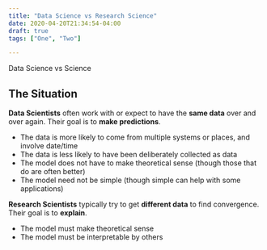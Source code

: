 ```yaml
---
title: "Data Science vs Research Science"
date: 2020-04-20T21:34:54-04:00
draft: true
tags: ["One", "Two"]

---
```


Data Science vs Science

<!--more-->

## The Situation

**Data Scientists** often work with or expect to have the **same data** over and over again. Their goal is to **make predictions**.   

- The data is more likely to come from multiple systems or places, and involve date/time 
- The data is less likely to have been deliberately collected as data
- The model does not have to make theoretical sense (though those that do are often better)
- The model need not be simple (though simple can help with some applications)

**Research Scientists** typically try to get **different data** to find convergence. Their goal is to **explain**.  

- The model must make theoretical sense
- The model must be interpretable by others 